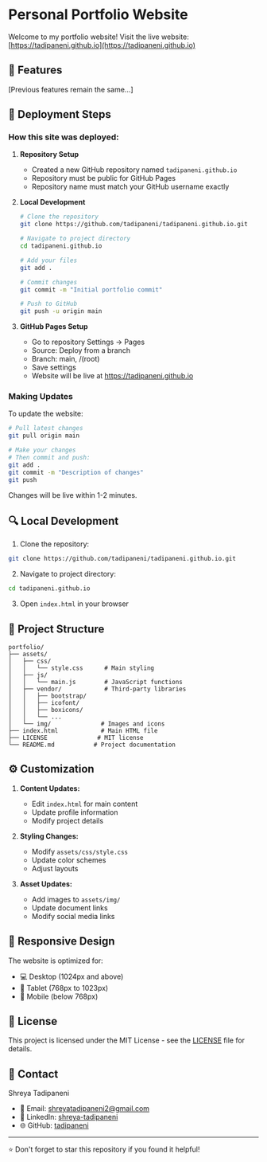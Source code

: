 # Personal Portfolio Website

Welcome to my portfolio website! Visit the live website: [https://tadipaneni.github.io](https://tadipaneni.github.io)

## 🌟 Features

[Previous features remain the same...]

## 🚀 Deployment Steps

### How this site was deployed:

1. **Repository Setup**
   - Created a new GitHub repository named `tadipaneni.github.io`
   - Repository must be public for GitHub Pages
   - Repository name must match your GitHub username exactly

2. **Local Development**
   ```bash
   # Clone the repository
   git clone https://github.com/tadipaneni/tadipaneni.github.io.git
   
   # Navigate to project directory
   cd tadipaneni.github.io
   
   # Add your files
   git add .
   
   # Commit changes
   git commit -m "Initial portfolio commit"
   
   # Push to GitHub
   git push -u origin main
   ```

3. **GitHub Pages Setup**
   - Go to repository Settings → Pages
   - Source: Deploy from a branch
   - Branch: main, /(root)
   - Save settings
   - Website will be live at https://tadipaneni.github.io

### Making Updates

To update the website:
```bash
# Pull latest changes
git pull origin main

# Make your changes
# Then commit and push:
git add .
git commit -m "Description of changes"
git push
```

Changes will be live within 1-2 minutes.

## 🔍 Local Development

1. Clone the repository:
```bash
git clone https://github.com/tadipaneni/tadipaneni.github.io.git
```

2. Navigate to project directory:
```bash
cd tadipaneni.github.io
```

3. Open `index.html` in your browser

## 📂 Project Structure

```
portfolio/
├── assets/
│   ├── css/
│   │   └── style.css      # Main styling
│   ├── js/
│   │   └── main.js        # JavaScript functions
│   ├── vendor/            # Third-party libraries
│   │   ├── bootstrap/
│   │   ├── icofont/
│   │   ├── boxicons/
│   │   └── ...
│   └── img/              # Images and icons
├── index.html            # Main HTML file
├── LICENSE              # MIT license
└── README.md           # Project documentation
```

## ⚙️ Customization

1. **Content Updates:**
   - Edit `index.html` for main content
   - Update profile information
   - Modify project details

2. **Styling Changes:**
   - Modify `assets/css/style.css`
   - Update color schemes
   - Adjust layouts

3. **Asset Updates:**
   - Add images to `assets/img/`
   - Update document links
   - Modify social media links

## 📱 Responsive Design

The website is optimized for:
- 💻 Desktop (1024px and above)
- 📱 Tablet (768px to 1023px)
- 📱 Mobile (below 768px)

## 📄 License

This project is licensed under the MIT License - see the [LICENSE](LICENSE) file for details.

## 🤝 Contact

Shreya Tadipaneni
- 📧 Email: shreyatadipaneni2@gmail.com
- 💼 LinkedIn: [shreya-tadipaneni](https://www.linkedin.com/in/shreya-tadipaneni-22a4451a6/)
- 🌐 GitHub: [tadipaneni](https://github.com/tadipaneni)

---
⭐ Don't forget to star this repository if you found it helpful!